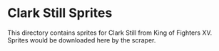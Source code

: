 # Clark Still Sprites

This directory contains sprites for Clark Still from King of Fighters XV.
Sprites would be downloaded here by the scraper.
